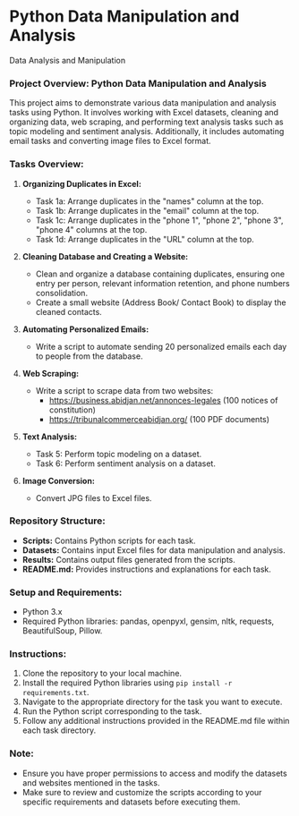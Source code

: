 # Python Data Manipulation and Analysis
 Data Analysis and Manipulation
### Project Overview: Python Data Manipulation and Analysis

This project aims to demonstrate various data manipulation and analysis tasks using Python. It involves working with Excel datasets, cleaning and organizing data, web scraping, and performing text analysis tasks such as topic modeling and sentiment analysis. Additionally, it includes automating email tasks and converting image files to Excel format.

### Tasks Overview:

1. **Organizing Duplicates in Excel:**
    - Task 1a: Arrange duplicates in the "names" column at the top.
    - Task 1b: Arrange duplicates in the "email" column at the top.
    - Task 1c: Arrange duplicates in the "phone 1", "phone 2", "phone 3", "phone 4" columns at the top.
    - Task 1d: Arrange duplicates in the "URL" column at the top.

2. **Cleaning Database and Creating a Website:**
    - Clean and organize a database containing duplicates, ensuring one entry per person, relevant information retention, and phone numbers consolidation.
    - Create a small website (Address Book/ Contact Book) to display the cleaned contacts.

3. **Automating Personalized Emails:**
    - Write a script to automate sending 20 personalized emails each day to people from the database.

4. **Web Scraping:**
    - Write a script to scrape data from two websites:
        - https://business.abidjan.net/annonces-legales (100 notices of constitution)
        - https://tribunalcommerceabidjan.org/ (100 PDF documents)

5. **Text Analysis:**
    - Task 5: Perform topic modeling on a dataset.
    - Task 6: Perform sentiment analysis on a dataset.

6. **Image Conversion:**
    - Convert JPG files to Excel files.

### Repository Structure:

- **Scripts:** Contains Python scripts for each task.
- **Datasets:** Contains input Excel files for data manipulation and analysis.
- **Results:** Contains output files generated from the scripts.
- **README.md:** Provides instructions and explanations for each task.
  
### Setup and Requirements:

- Python 3.x
- Required Python libraries: pandas, openpyxl, gensim, nltk, requests, BeautifulSoup, Pillow.

### Instructions:

1. Clone the repository to your local machine.
2. Install the required Python libraries using `pip install -r requirements.txt`.
3. Navigate to the appropriate directory for the task you want to execute.
4. Run the Python script corresponding to the task.
5. Follow any additional instructions provided in the README.md file within each task directory.

### Note:

- Ensure you have proper permissions to access and modify the datasets and websites mentioned in the tasks.
- Make sure to review and customize the scripts according to your specific requirements and datasets before executing them.